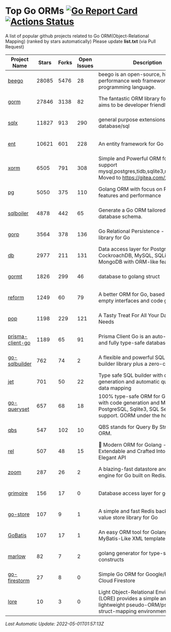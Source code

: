 # Top Go ORMs [![Go Report Card](https://goreportcard.com/badge/github.com/d-tsuji/awesome-go-orms)](https://goreportcard.com/report/github.com/d-tsuji/awesome-go-orms) [![Actions Status](https://github.com/d-tsuji/awesome-go-orms/workflows/CI/badge.svg)](https://github.com/d-tsuji/awesome-go-orms/actions)
A list of popular github projects related to Go ORM(Object-Relational Mapping) (ranked by stars automatically)
Please update **list.txt** (via Pull Request)

| Project Name | Stars | Forks | Open Issues | Description | Last Update |
| ------------ | ----- | ----- | ----------- | ----------- | ----------- |
| [beego](https://github.com/beego/beego) | 28085 | 5476 | 28 | beego is an open-source, high-performance web framework for the Go programming language. | 2022-04-30 15:59:42 |
| [gorm](https://github.com/go-gorm/gorm) | 27846 | 3138 | 82 | The fantastic ORM library for Golang, aims to be developer friendly | 2022-05-01 01:54:42 |
| [sqlx](https://github.com/jmoiron/sqlx) | 11827 | 913 | 290 | general purpose extensions to golang's database/sql | 2022-04-30 20:04:28 |
| [ent](https://github.com/ent/ent) | 10621 | 601 | 228 | An entity framework for Go | 2022-04-30 23:36:35 |
| [xorm](https://github.com/go-xorm/xorm) | 6505 | 791 | 308 | Simple and Powerful ORM for Go, support mysql,postgres,tidb,sqlite3,mssql,oracle, Moved to https://gitea.com/xorm/xorm | 2022-04-30 06:15:45 |
| [pg](https://github.com/go-pg/pg) | 5050 | 375 | 110 | Golang ORM with focus on PostgreSQL features and performance | 2022-04-30 14:45:06 |
| [sqlboiler](https://github.com/volatiletech/sqlboiler) | 4878 | 442 | 65 | Generate a Go ORM tailored to your database schema. | 2022-04-30 23:42:45 |
| [gorp](https://github.com/go-gorp/gorp) | 3564 | 378 | 136 | Go Relational Persistence - an ORM-ish library for Go | 2022-04-30 02:46:08 |
| [db](https://github.com/upper/db) | 2977 | 211 | 131 | Data access layer for PostgreSQL, CockroachDB, MySQL, SQLite and MongoDB with ORM-like features. | 2022-04-30 19:42:06 |
| [gormt](https://github.com/xxjwxc/gormt) | 1826 | 299 | 46 | database to golang struct | 2022-04-30 18:18:56 |
| [reform](https://github.com/go-reform/reform) | 1249 | 60 | 79 | A better ORM for Go, based on non-empty interfaces and code generation. | 2022-04-27 17:52:49 |
| [pop](https://github.com/gobuffalo/pop) | 1198 | 229 | 121 | A Tasty Treat For All Your Database Needs | 2022-04-28 15:42:05 |
| [prisma-client-go](https://github.com/prisma/prisma-client-go) | 1189 | 65 | 91 | Prisma Client Go is an auto-generated and fully type-safe database client | 2022-04-30 03:13:22 |
| [go-sqlbuilder](https://github.com/huandu/go-sqlbuilder) | 762 | 74 | 2 | A flexible and powerful SQL string builder library plus a zero-config ORM. | 2022-04-25 07:04:30 |
| [jet](https://github.com/go-jet/jet) | 701 | 50 | 22 | Type safe SQL builder with code generation and automatic query result data mapping | 2022-04-30 14:24:21 |
| [go-queryset](https://github.com/jirfag/go-queryset) | 657 | 68 | 18 | 100% type-safe ORM for Go (Golang) with code generation and MySQL, PostgreSQL, Sqlite3, SQL Server support. GORM under the hood. | 2022-04-11 08:22:53 |
| [qbs](https://github.com/coocood/qbs) | 547 | 102 | 10 | QBS stands for Query By Struct. A Go ORM. | 2022-01-25 00:31:55 |
| [rel](https://github.com/go-rel/rel) | 507 | 48 | 15 | :gem: Modern ORM for Golang - Testable, Extendable and Crafted Into a Clean and Elegant API | 2022-04-30 01:51:22 |
| [zoom](https://github.com/albrow/zoom) | 287 | 26 | 2 | A blazing-fast datastore and querying engine for Go built on Redis. | 2022-03-31 21:57:35 |
| [grimoire](https://github.com/Fs02/grimoire) | 156 | 17 | 0 | Database access layer for golang | 2022-03-05 04:22:24 |
| [go-store](https://github.com/gosuri/go-store) | 107 | 9 | 1 | A simple and fast Redis backed key-value store library for Go | 2022-03-01 03:51:15 |
| [GoBatis](https://github.com/runner-mei/GoBatis) | 107 | 17 | 1 | An easy ORM tool for Golang, support MyBatis-Like XML template SQL | 2022-04-16 08:12:20 |
| [marlow](https://github.com/dadleyy/marlow) | 82 | 7 | 2 | golang generator for type-safe sql api constructs | 2021-09-29 00:13:39 |
| [go-firestorm](https://github.com/jschoedt/go-firestorm) | 27 | 8 | 0 | Simple Go ORM for Google/Firebase Cloud Firestore | 2022-03-01 20:26:27 |
| [lore](https://github.com/abrahambotros/lore) | 10 | 3 | 0 | Light Object-Relational Environment (LORE) provides a simple and lightweight pseudo-ORM/pseudo-struct-mapping environment for Go | 2022-02-08 12:25:18 |

*Last Automatic Update: 2022-05-01T01:57:13Z*